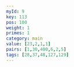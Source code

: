 ```yaml
---
myId: 9
key: 113
pos: 100
weight: 1
primes: 1
category: main
value: [23,2,1,1]
pairs: [1,30,400,6,2,5]
tags: [28,37,48,127,129]
---
```

